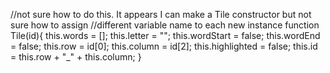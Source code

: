//not sure how to do this. It appears I can make a Tile constructor but not sure how to assign
//different variable name to each new instance
function Tile(id){
    this.words = [];
    this.letter = "";
    this.wordStart = false;
    this.wordEnd = false;
    this.row = id[0];
    this.column = id[2];
    this.highlighted = false;
    this.id = this.row + "_" + this.column;
}